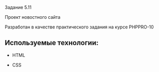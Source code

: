 Задание 5.11

Проект новостного сайта

Разработан в качестве практического задания на курсе PHPPRO-10

## Используемые технологии:

* HTML

* CSS 
